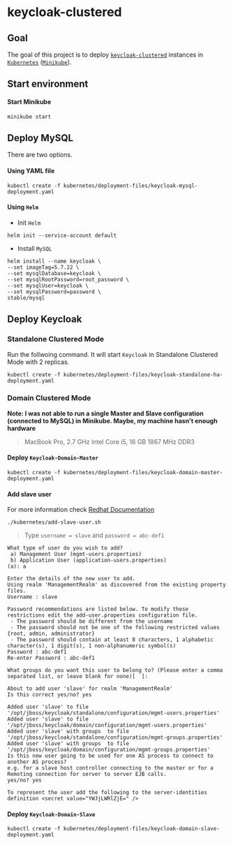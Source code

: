 # keycloak-clustered

## Goal

The goal of this project is to deploy [`keycloak-clustered`](https://github.com/ivangfr/keycloak-clustered) instances in [`Kubernetes`](https://kubernetes.io) ([`Minikube`](https://kubernetes.io/docs/getting-started-guides/minikube)).

## Start environment

#### Start Minikube
```
minikube start
```

## Deploy MySQL

There are two options.

#### Using YAML file
```
kubectl create -f kubernetes/deployment-files/keycloak-mysql-deployment.yaml
```

#### Using `Helm`

- Init `Helm`
```
helm init --service-account default
```

- Install `MySQL`
```
helm install --name keycloak \
--set imageTag=5.7.22 \
--set mysqlDatabase=keycloak \
--set mysqlRootPassword=root_password \
--set mysqlUser=keycloak \
--set mysqlPassword=password \
stable/mysql
```

## Deploy Keycloak

### Standalone Clustered Mode 

Run the follwoing command. It will start `Keycloak` in Standalone Clustered Mode with 2 replicas.
```
kubectl create -f kubernetes/deployment-files/keycloak-standalone-ha-deployment.yaml
```

### Domain Clustered Mode

**Note: I was not able to run a single Master and Slave configuration (connected to MySQL) in Minikube. Maybe, my machine hasn't enough hardware**
> MacBook Pro, 2.7 GHz Intel Core i5, 16 GB 1867 MHz DDR3

#### Deploy `Keycloak-Domain-Master`

```
kubectl create -f kubernetes/deployment-files/keycloak-domain-master-deployment.yaml
```

#### Add slave user

For more information check [Redhat Documentation](https://access.redhat.com/documentation/en-us/red_hat_jboss_enterprise_application_platform/7.0/html-single/how_to_configure_server_security/#securing_managed_domain)
```
./kubernetes/add-slave-user.sh
```
>Type `username = slave` and `password = abc-def1`

```
What type of user do you wish to add? 
 a) Management User (mgmt-users.properties) 
 b) Application User (application-users.properties)
(a): a

Enter the details of the new user to add.
Using realm 'ManagementRealm' as discovered from the existing property files.
Username : slave

Password recommendations are listed below. To modify these restrictions edit the add-user.properties configuration file.
 - The password should be different from the username
 - The password should not be one of the following restricted values {root, admin, administrator}
 - The password should contain at least 8 characters, 1 alphabetic character(s), 1 digit(s), 1 non-alphanumeric symbol(s)
Password : abc-def1
Re-enter Password : abc-def1

What groups do you want this user to belong to? (Please enter a comma separated list, or leave blank for none)[  ]: 

About to add user 'slave' for realm 'ManagementRealm'
Is this correct yes/no? yes

Added user 'slave' to file '/opt/jboss/keycloak/standalone/configuration/mgmt-users.properties'
Added user 'slave' to file '/opt/jboss/keycloak/domain/configuration/mgmt-users.properties'
Added user 'slave' with groups  to file '/opt/jboss/keycloak/standalone/configuration/mgmt-groups.properties'
Added user 'slave' with groups  to file '/opt/jboss/keycloak/domain/configuration/mgmt-groups.properties'
Is this new user going to be used for one AS process to connect to another AS process? 
e.g. for a slave host controller connecting to the master or for a Remoting connection for server to server EJB calls.
yes/no? yes

To represent the user add the following to the server-identities definition <secret value="YWJjLWRlZjE=" />
```

#### Deploy `Keycloak-Domain-Slave`

```
kubectl create -f kubernetes/deployment-files/keycloak-domain-slave-deployment.yaml
```
